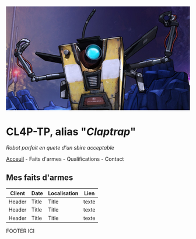 ![Image de Claptrap](img/claptrap_bandeau.jpg)

# CL4P-TP, alias "_Claptrap_"

_Robot parfait en quete d'un sbire acceptable_

[Acceuil](README.md) - Faits d'armes - Qualifications - Contact

## Mes faits d'armes

| Client    | Date | Localisation | Lien |
| ------ | ------ | ------ |------- |
| Header      | Title | Title | texte |
| Header      | Title | Title | texte |
| Header      | Title | Title | texte |

FOOTER ICI